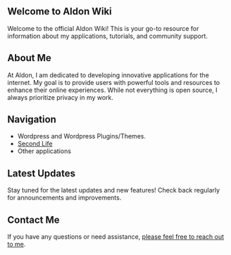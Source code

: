 ## Welcome to Aldon Wiki
Welcome to the official Aldon Wiki! This is your go-to resource for information about my applications, tutorials, and community support.

## About Me
At Aldon, I am dedicated to developing innovative applications for the internet. My goal is to provide users with powerful tools and resources to enhance their online experiences. While not everything is open source, I always prioritize privacy in my work. 

## Navigation
- Wordpress and Wordpress Plugins/Themes.
- [Second Life](/secondlife/)
- Other applications

## Latest Updates
Stay tuned for the latest updates and new features! Check back regularly for announcements and improvements.

## Contact Me
If you have any questions or need assistance, [please feel free to reach out to me](mailto:tickets@jolt-7oqd9p.p.tawk.email). 
